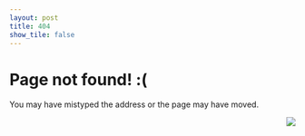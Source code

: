 ```yaml
---
layout: post
title: 404
show_tile: false
---
```




<div class="dialog">
    <h1>Page not found! :(</h1>
    <p>You may have mistyped the address or the page may have moved.</p>
    <img src="{% link assets/images/raven.gif %}" align = "right"/>   
</div>